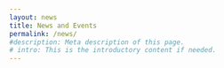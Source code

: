 ```yaml
---
layout: news
title: News and Events
permalink: /news/
#description: Meta description of this page.
# intro: This is the introductory content if needed.
---
```

